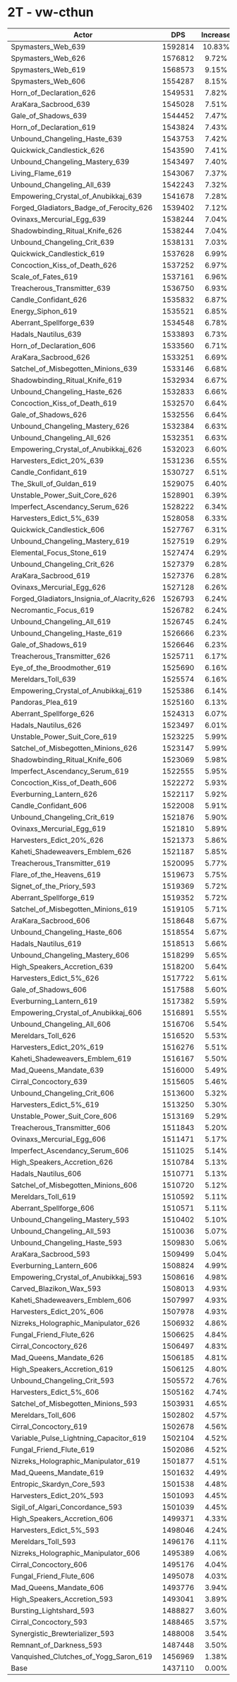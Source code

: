 # 2T - vw-cthun
| Actor | DPS | Increase |
|---|:---:|:---:|
|Spymasters_Web_639|1592814|10.83%|
|Spymasters_Web_626|1576812|9.72%|
|Spymasters_Web_619|1568573|9.15%|
|Spymasters_Web_606|1554287|8.15%|
|Horn_of_Declaration_626|1549531|7.82%|
|AraKara_Sacbrood_639|1545028|7.51%|
|Gale_of_Shadows_639|1544452|7.47%|
|Horn_of_Declaration_619|1543824|7.43%|
|Unbound_Changeling_Haste_639|1543753|7.42%|
|Quickwick_Candlestick_626|1543590|7.41%|
|Unbound_Changeling_Mastery_639|1543497|7.40%|
|Living_Flame_619|1543067|7.37%|
|Unbound_Changeling_All_639|1542243|7.32%|
|Empowering_Crystal_of_Anubikkaj_639|1541678|7.28%|
|Forged_Gladiators_Badge_of_Ferocity_626|1539402|7.12%|
|Ovinaxs_Mercurial_Egg_639|1538244|7.04%|
|Shadowbinding_Ritual_Knife_626|1538244|7.04%|
|Unbound_Changeling_Crit_639|1538131|7.03%|
|Quickwick_Candlestick_619|1537628|6.99%|
|Concoction_Kiss_of_Death_626|1537252|6.97%|
|Scale_of_Fates_619|1537161|6.96%|
|Treacherous_Transmitter_639|1536750|6.93%|
|Candle_Confidant_626|1535832|6.87%|
|Energy_Siphon_619|1535521|6.85%|
|Aberrant_Spellforge_639|1534548|6.78%|
|Hadals_Nautilus_639|1533893|6.73%|
|Horn_of_Declaration_606|1533560|6.71%|
|AraKara_Sacbrood_626|1533251|6.69%|
|Satchel_of_Misbegotten_Minions_639|1533146|6.68%|
|Shadowbinding_Ritual_Knife_619|1532934|6.67%|
|Unbound_Changeling_Haste_626|1532833|6.66%|
|Concoction_Kiss_of_Death_619|1532570|6.64%|
|Gale_of_Shadows_626|1532556|6.64%|
|Unbound_Changeling_Mastery_626|1532384|6.63%|
|Unbound_Changeling_All_626|1532351|6.63%|
|Empowering_Crystal_of_Anubikkaj_626|1532023|6.60%|
|Harvesters_Edict_20%_639|1531236|6.55%|
|Candle_Confidant_619|1530727|6.51%|
|The_Skull_of_Guldan_619|1529075|6.40%|
|Unstable_Power_Suit_Core_626|1528901|6.39%|
|Imperfect_Ascendancy_Serum_626|1528222|6.34%|
|Harvesters_Edict_5%_639|1528058|6.33%|
|Quickwick_Candlestick_606|1527767|6.31%|
|Unbound_Changeling_Mastery_619|1527519|6.29%|
|Elemental_Focus_Stone_619|1527474|6.29%|
|Unbound_Changeling_Crit_626|1527379|6.28%|
|AraKara_Sacbrood_619|1527376|6.28%|
|Ovinaxs_Mercurial_Egg_626|1527128|6.26%|
|Forged_Gladiators_Insignia_of_Alacrity_626|1526793|6.24%|
|Necromantic_Focus_619|1526782|6.24%|
|Unbound_Changeling_All_619|1526745|6.24%|
|Unbound_Changeling_Haste_619|1526666|6.23%|
|Gale_of_Shadows_619|1526646|6.23%|
|Treacherous_Transmitter_626|1525711|6.17%|
|Eye_of_the_Broodmother_619|1525690|6.16%|
|Mereldars_Toll_639|1525574|6.16%|
|Empowering_Crystal_of_Anubikkaj_619|1525386|6.14%|
|Pandoras_Plea_619|1525160|6.13%|
|Aberrant_Spellforge_626|1524313|6.07%|
|Hadals_Nautilus_626|1523497|6.01%|
|Unstable_Power_Suit_Core_619|1523225|5.99%|
|Satchel_of_Misbegotten_Minions_626|1523147|5.99%|
|Shadowbinding_Ritual_Knife_606|1523069|5.98%|
|Imperfect_Ascendancy_Serum_619|1522555|5.95%|
|Concoction_Kiss_of_Death_606|1522272|5.93%|
|Everburning_Lantern_626|1522117|5.92%|
|Candle_Confidant_606|1522008|5.91%|
|Unbound_Changeling_Crit_619|1521876|5.90%|
|Ovinaxs_Mercurial_Egg_619|1521810|5.89%|
|Harvesters_Edict_20%_626|1521373|5.86%|
|Kaheti_Shadeweavers_Emblem_626|1521187|5.85%|
|Treacherous_Transmitter_619|1520095|5.77%|
|Flare_of_the_Heavens_619|1519673|5.75%|
|Signet_of_the_Priory_593|1519369|5.72%|
|Aberrant_Spellforge_619|1519352|5.72%|
|Satchel_of_Misbegotten_Minions_619|1519105|5.71%|
|AraKara_Sacbrood_606|1518648|5.67%|
|Unbound_Changeling_Haste_606|1518554|5.67%|
|Hadals_Nautilus_619|1518513|5.66%|
|Unbound_Changeling_Mastery_606|1518299|5.65%|
|High_Speakers_Accretion_639|1518200|5.64%|
|Harvesters_Edict_5%_626|1517722|5.61%|
|Gale_of_Shadows_606|1517588|5.60%|
|Everburning_Lantern_619|1517382|5.59%|
|Empowering_Crystal_of_Anubikkaj_606|1516891|5.55%|
|Unbound_Changeling_All_606|1516706|5.54%|
|Mereldars_Toll_626|1516520|5.53%|
|Harvesters_Edict_20%_619|1516276|5.51%|
|Kaheti_Shadeweavers_Emblem_619|1516167|5.50%|
|Mad_Queens_Mandate_639|1516000|5.49%|
|Cirral_Concoctory_639|1515605|5.46%|
|Unbound_Changeling_Crit_606|1513600|5.32%|
|Harvesters_Edict_5%_619|1513250|5.30%|
|Unstable_Power_Suit_Core_606|1513169|5.29%|
|Treacherous_Transmitter_606|1511843|5.20%|
|Ovinaxs_Mercurial_Egg_606|1511471|5.17%|
|Imperfect_Ascendancy_Serum_606|1511025|5.14%|
|High_Speakers_Accretion_626|1510784|5.13%|
|Hadals_Nautilus_606|1510771|5.13%|
|Satchel_of_Misbegotten_Minions_606|1510720|5.12%|
|Mereldars_Toll_619|1510592|5.11%|
|Aberrant_Spellforge_606|1510571|5.11%|
|Unbound_Changeling_Mastery_593|1510402|5.10%|
|Unbound_Changeling_All_593|1510036|5.07%|
|Unbound_Changeling_Haste_593|1509830|5.06%|
|AraKara_Sacbrood_593|1509499|5.04%|
|Everburning_Lantern_606|1508824|4.99%|
|Empowering_Crystal_of_Anubikkaj_593|1508616|4.98%|
|Carved_Blazikon_Wax_593|1508013|4.93%|
|Kaheti_Shadeweavers_Emblem_606|1507997|4.93%|
|Harvesters_Edict_20%_606|1507978|4.93%|
|Nizreks_Holographic_Manipulator_626|1506932|4.86%|
|Fungal_Friend_Flute_626|1506625|4.84%|
|Cirral_Concoctory_626|1506497|4.83%|
|Mad_Queens_Mandate_626|1506185|4.81%|
|High_Speakers_Accretion_619|1506125|4.80%|
|Unbound_Changeling_Crit_593|1505572|4.76%|
|Harvesters_Edict_5%_606|1505162|4.74%|
|Satchel_of_Misbegotten_Minions_593|1503931|4.65%|
|Mereldars_Toll_606|1502802|4.57%|
|Cirral_Concoctory_619|1502678|4.56%|
|Variable_Pulse_Lightning_Capacitor_619|1502104|4.52%|
|Fungal_Friend_Flute_619|1502086|4.52%|
|Nizreks_Holographic_Manipulator_619|1501877|4.51%|
|Mad_Queens_Mandate_619|1501632|4.49%|
|Entropic_Skardyn_Core_593|1501538|4.48%|
|Harvesters_Edict_20%_593|1501093|4.45%|
|Sigil_of_Algari_Concordance_593|1501039|4.45%|
|High_Speakers_Accretion_606|1499371|4.33%|
|Harvesters_Edict_5%_593|1498046|4.24%|
|Mereldars_Toll_593|1496176|4.11%|
|Nizreks_Holographic_Manipulator_606|1495389|4.06%|
|Cirral_Concoctory_606|1495176|4.04%|
|Fungal_Friend_Flute_606|1495078|4.03%|
|Mad_Queens_Mandate_606|1493776|3.94%|
|High_Speakers_Accretion_593|1493041|3.89%|
|Bursting_Lightshard_593|1488827|3.60%|
|Cirral_Concoctory_593|1488465|3.57%|
|Synergistic_Brewterializer_593|1488008|3.54%|
|Remnant_of_Darkness_593|1487448|3.50%|
|Vanquished_Clutches_of_Yogg_Saron_619|1456969|1.38%|
|Base|1437110|0.00%|
